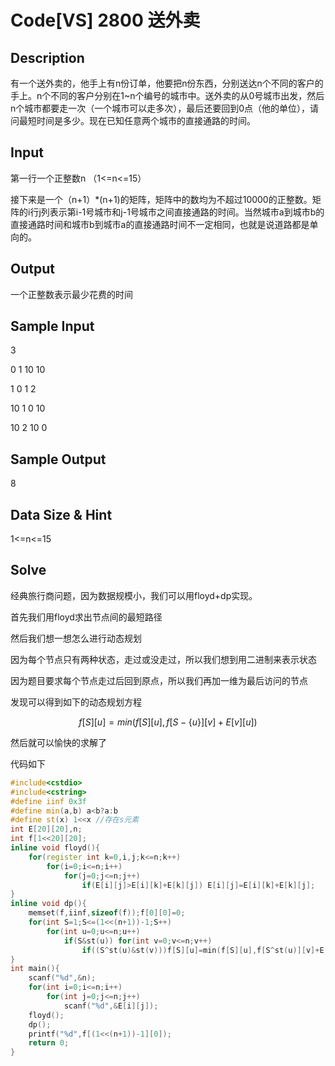 # Code[VS] 2800 送外卖
## Description

有一个送外卖的，他手上有n份订单，他要把n份东西，分别送达n个不同的客户的手上。n个不同的客户分别在1~n个编号的城市中。送外卖的从0号城市出发，然后n个城市都要走一次（一个城市可以走多次），最后还要回到0点（他的单位），请问最短时间是多少。现在已知任意两个城市的直接通路的时间。

## Input
第一行一个正整数n （1<=n<=15）

接下来是一个（n+1）*(n+1)的矩阵，矩阵中的数均为不超过10000的正整数。矩阵的i行j列表示第i-1号城市和j-1号城市之间直接通路的时间。当然城市a到城市b的直接通路时间和城市b到城市a的直接通路时间不一定相同，也就是说道路都是单向的。

## Output

一个正整数表示最少花费的时间

## Sample Input

3

0 1 10 10

1 0 1 2

10 1 0 10

10 2 10 0

## Sample Output

8

## Data Size & Hint

1<=n<=15

## Solve

经典旅行商问题，因为数据规模小，我们可以用floyd+dp实现。

首先我们用floyd求出节点间的最短路径

然后我们想一想怎么进行动态规划

因为每个节点只有两种状态，走过或没走过，所以我们想到用二进制来表示状态

因为题目要求每个节点走过后回到原点，所以我们再加一维为最后访问的节点

发现可以得到如下的动态规划方程

$$f[S][u]=min(f[S][u],f[S-\{u\}][v]+E[v][u])$$

然后就可以愉快的求解了

代码如下

```cpp
#include<cstdio>
#include<cstring>
#define iinf 0x3f
#define min(a,b) a<b?a:b
#define st(x) 1<<x //存在s元素
int E[20][20],n;
int f[1<<20][20];
inline void floyd(){
    for(register int k=0,i,j;k<=n;k++)
        for(i=0;i<=n;i++)
            for(j=0;j<=n;j++)
                if(E[i][j]>E[i][k]+E[k][j]) E[i][j]=E[i][k]+E[k][j];
}
inline void dp(){
	memset(f,iinf,sizeof(f));f[0][0]=0;
    for(int S=1;S<=(1<<(n+1))-1;S++)
        for(int u=0;u<=n;u++)
        	if(S&st(u)) for(int v=0;v<=n;v++)
            	if((S^st(u)&st(v)))f[S][u]=min(f[S][u],f[S^st(u)][v]+E[v][u]);
}
int main(){
    scanf("%d",&n);
    for(int i=0;i<=n;i++)
        for(int j=0;j<=n;j++)
            scanf("%d",&E[i][j]);
    floyd();
    dp();
    printf("%d",f[(1<<(n+1))-1][0]);
    return 0;
}
```